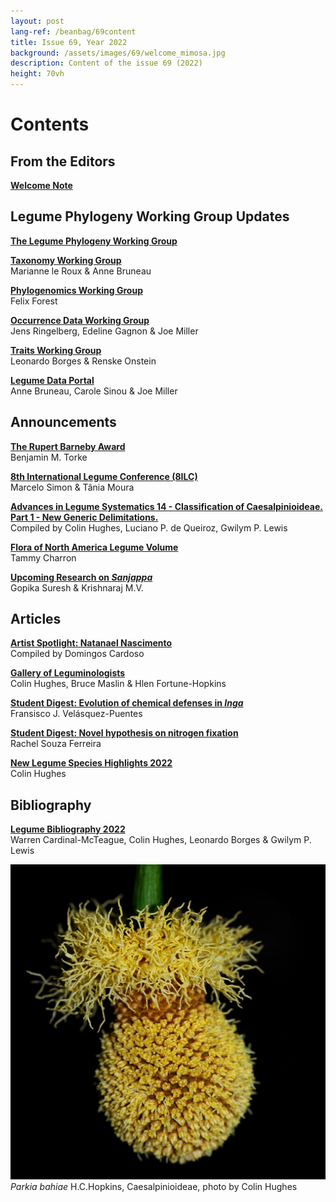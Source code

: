 ```yaml
---
layout: post
lang-ref: /beanbag/69content
title: Issue 69, Year 2022
background: /assets/images/69/welcome_mimosa.jpg
description: Content of the issue 69 (2022)
height: 70vh
---
```


# Contents


## From the Editors

**[Welcome Note](/beanbag/69/issue-69-welcome-note/)**

## Legume Phylogeny Working Group Updates

**[The Legume Phylogeny Working Group](/beanbag/69/issue-69-legume-phylogeny-working-group)**

**[Taxonomy Working Group](/beanbag/69/issue-69-taxonomy-working-group)**   
Marianne le Roux & Anne Bruneau

**[Phylogenomics Working Group](/beanbag/69/issue-69-phylogenomics-working-group)**  
Felix Forest   

**[Occurrence Data Working Group](/beanbag/69/issue-69-occurrence-data-working-group)**  
Jens Ringelberg, Edeline Gagnon & Joe Miller

**[Traits Working Group](/beanbag/69/issue-69-traits-working-group)**  
Leonardo Borges & Renske Onstein  

**[Legume Data Portal](/beanbag/69/issue-69-legume-data-portal)**  
Anne Bruneau, Carole Sinou & Joe Miller   

## Announcements

**[The Rupert Barneby Award](/beanbag/69/issue-69-rupert-barneby-award)**  
Benjamin M. Torke

**[8th International Legume Conference (8ILC)](/beanbag/69/issue-69-8ILC)**  
Marcelo Simon & Tânia Moura

**[Advances in Legume Systematics 14 - Classification of Caesalpinioideae. Part 1 - New Generic Delimitations.](/beanbag/69/issue-69-ALS-14-Part1)**  
Compiled by Colin Hughes, Luciano P. de Queiroz, Gwilym P. Lewis  

**[Flora of North America Legume Volume](/beanbag/69/issue-69-FNA-Legume)**  
Tammy Charron

**[Upcoming Research on *Sanjappa*](/beanbag/69/issue-69-Sanjappa)**  
Gopika Suresh & Krishnaraj M.V. 

## Articles

**[Artist Spotlight: Natanael Nascimento](/beanbag/69/issue-69-Natanael-Nascimento)**  
Compiled by Domingos Cardoso

**[Gallery of Leguminologists](/beanbag/69/issue-69-gallery-leguminologists)**  
Colin Hughes, Bruce Maslin & Hlen Fortune-Hopkins  

**[Student Digest: Evolution of chemical defenses in *Inga*](/beanbag/69/issue-69-student-digest-Inga)**  
Fransisco J. Velásquez-Puentes 

**[Student Digest: Novel hypothesis on nitrogen fixation](/beanbag/69/issue-69-student-digest-nitrogen-fixation)**  
Rachel Souza Ferreira

**[New Legume Species Highlights 2022](/beanbag/69/issue-69-new-legume-species-highlights)**  
Colin Hughes  

## Bibliography

**[Legume Bibliography 2022](/beanbag/69/issue-69-legume-bibliography-2022)**  
Warren Cardinal-McTeague, Colin Hughes, Leonardo Borges & Gwilym P. Lewis  

![](/assets/images/69/Parkia_bahiae.jpg)
*Parkia bahiae* H.C.Hopkins, Caesalpinioideae, photo by Colin Hughes
